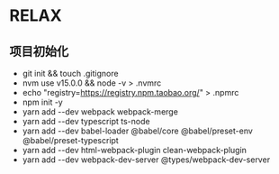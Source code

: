 # RELAX

## 项目初始化

- git init && touch .gitignore
- nvm use v15.0.0 && node -v > .nvmrc
- echo "registry=https://registry.npm.taobao.org/" > .npmrc
- npm init -y
- yarn add --dev webpack webpack-merge
- yarn add --dev typescript ts-node
- yarn add --dev babel-loader @babel/core @babel/preset-env @babel/preset-typescript
- yarn add --dev html-webpack-plugin clean-webpack-plugin
- yarn add --dev webpack-dev-server @types/webpack-dev-server
